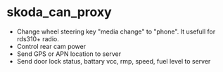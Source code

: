 # skoda_can_proxy

- Change wheel steering key "media change" to "phone". It usefull for rds310+ radio.
- Control rear cam power
- Send GPS or APN location to server
- Send door lock status, battary vcc, rmp, speed, fuel level to server

